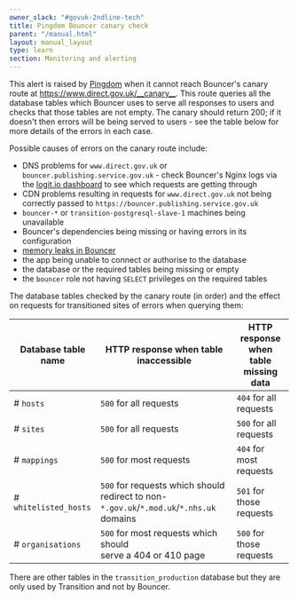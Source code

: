 ```yaml
---
owner_slack: "#govuk-2ndline-tech"
title: Pingdom Bouncer canary check
parent: "/manual.html"
layout: manual_layout
type: learn
section: Monitoring and alerting
---
```


This alert is raised by [Pingdom](/manual/pingdom.html) when it cannot
reach Bouncer's canary route at <https://www.direct.gov.uk/__canary__>.
This route queries all the database tables which Bouncer uses to serve all
responses to users and checks that those tables are not empty. The
canary should return 200; if it doesn't then errors will be being served
to users - see the table below for more details of the errors in each
case.

Possible causes of errors on the canary route include:

- DNS problems for `www.direct.gov.uk` or
  `bouncer.publishing.service.gov.uk` - check Bouncer's Nginx
  logs via the [logit.io dashboard](https://logit.io)
  to see which requests are getting through
- CDN problems resulting in requests for `www.direct.gov.uk` not being
  correctly passed to `https://bouncer.publishing.service.gov.uk`
- `bouncer-*` or `transition-postgresql-slave-1` machines being
  unavailable
- Bouncer's dependencies being missing or having errors in its
  configuration
- [memory leaks in Bouncer](https://graphite.blue.production.govuk.digital/render/?width=600&height=300&target=alias(dashed(constantLine(6442450944)),%22critical%22)&target=alias(dashed(constantLine(4294967296)),%22warning%22)&target=bouncer-*_redirector.processes-app-bouncer.ps_rss&from=-2days)
- the app being unable to connect or authorise to the database
- the database or the required tables being missing or empty
- the `bouncer` role not having `SELECT` privileges on the required tables

The database tables checked by the canary route (in order) and the
effect on requests for transitioned sites of errors when querying them:

| Database table name   | HTTP response when table inaccessible | HTTP response when table missing data |
|-----------------------| --------------------------------------|---------------------------------------|
| # `hosts`             | `500` for all requests  | `404` for all requests |
| # `sites`             | `500` for all requests  | `500` for all requests |
| # `mappings`          | `500` for most requests | `404` for most requests |
| # `whitelisted_hosts` | `500` for requests which should redirect to non-`*.gov.uk`/`*.mod.uk`/`*.nhs.uk` domains | `501` for those requests |
| # `organisations`     | `500` for most requests which should<br>serve a 404 or 410 page | `500` for those requests |

There are other tables in the `transition_production` database but they
are only used by Transition and not by Bouncer.
